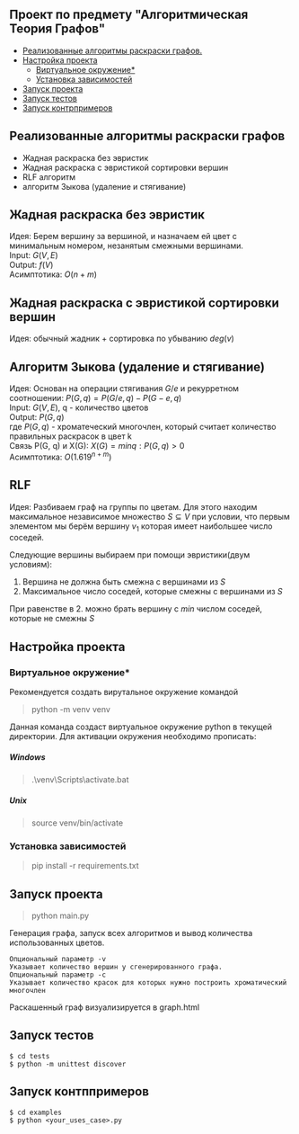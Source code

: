 ## Проект по предмету "Алгоритмическая Теория Графов"

- [Реализованные алгоритмы раскраски графов.](#1)
-  [Настройка проекта](#2)
    + [Виртуальное окружение*](#3)
    + [Установка зависимостей](#4)
-  [Запуск проекта](#5)
-  [Запуск тестов](#6)
-  [Запуск контрпримеров](#7)

<div id="1"></a>

## Реализованные алгоритмы раскраски графов 
- Жадная раскраска без эвристик
- Жадная раскраска с эвристикой сортировки вершин
- RLF алгоритм
- алгоритм Зыкова (удаление и стягивание)

## Жадная раскраска без эвристик
Идея: Берем вершину за вершиной, и назначаем ей цвет с минимальным номером, незанятым смежными вершинами.    
Input: $G(V, E)$  
Output: $f(V)$  
Асимптотика: $O(n + m)$  

## Жадная раскраска с эвристикой сортировки вершин
Идея: обычный жадник + сортировка по убыванию $deg(v)$

## Алгоритм Зыкова (удаление и стягивание)
Идея: Основан на операции стягивания $G/e$ и рекурретном соотношении: $P(G, q) = P(G/e, q) − P(G − e, q)$    
Input: $G(V, E)$, q - количество цветов  
Output: $P(G, q)$  
где $P(G, q)$ - хроматеческий многочлен, который считает количество правильных раскрасок в цвет k  
Связь P(G, q) и X(G): $X(G) = min{q : P(G, q) > 0}$  
Асимптотика: $O(1.619^{n+m})$ 

## RLF
Идея: Разбиваем граф на группы по цветам. Для этого находим максимальное независимое множество $S \subseteq V$ при условии, что первым элементом мы берём вершину $v_1$ которая имеет наибольшее число соседей.

Следующие вершины выбираем при помощи эвристики(двум условиям):

1. Вершина не должна быть смежна с вершинами из $S$
2. Максимальное число соседей, которые смежны с вершинами из $S$

При равенстве в 2. можно брать вершину с $min$ числом соседей, которые не смежны $S$


<div id="2"></a>

## Настройка проекта 

<div id="3"></a>

### Виртуальное окружение* 
Рекомендуется создать вирутальное окружение командой 
> python -m venv venv

Данная команда создаст виртуальное окружение python в текущей директории. 
Для активации окружения необходимо прописать:

##### Windows
> .\venv\Scripts\activate.bat

##### Unix
> source venv/bin/activate

<div id="4"></a>

### Установка зависимостей 
> pip install -r requirements.txt

<div id="5"></a>

## Запуск проекта 

> python main.py

Генерация графа, запуск всех алгоритмов и вывод количества использованных цветов.
~~~
Опциональный параметр -v
Указывает количество вершин у сгенерированного графа.
Опциональный параметр -с
Указывает количество красок для которых нужно построить хроматический многочлен
~~~
Раскашенный граф визуализируется в graph.html

<div id="6"></a>

## Запуск тестов
~~~
$ cd tests
$ python -m unittest discover
~~~

<div id="7"></a>

## Запуск контппримеров
~~~
$ cd examples
$ python <your_uses_case>.py
~~~



